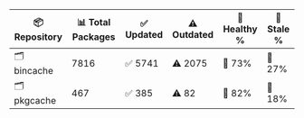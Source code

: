 | 📦 Repository | 📊 Total Packages | ✅ Updated | ⚠️ Outdated | 💚 Healthy % | 🔴 Stale % |
|---------------|-------------------|------------|-------------|-------------|------------|
| 🗂️ bincache | 7816 | ✅ 5741 | ⚠️ 2075 | 💚 73% | 🔴 27% |
| 🗂️ pkgcache | 467 | ✅ 385 | ⚠️ 82 | 💚 82% | 🔴 18% |
